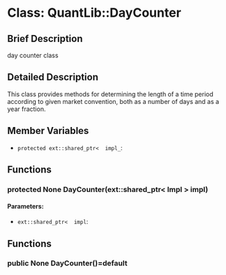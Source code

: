 # Class: QuantLib::DayCounter

## Brief Description
day counter class 

## Detailed Description
This class provides methods for determining the length of a time period according to given market convention, both as a number of days and as a year fraction.

## Member Variables
- `protected ext::shared_ptr<  impl_`: 

## Functions
### protected None DayCounter(ext::shared_ptr< Impl > impl)

#### Parameters:
- `ext::shared_ptr<  impl`: 

## Functions
### public None DayCounter()=default


